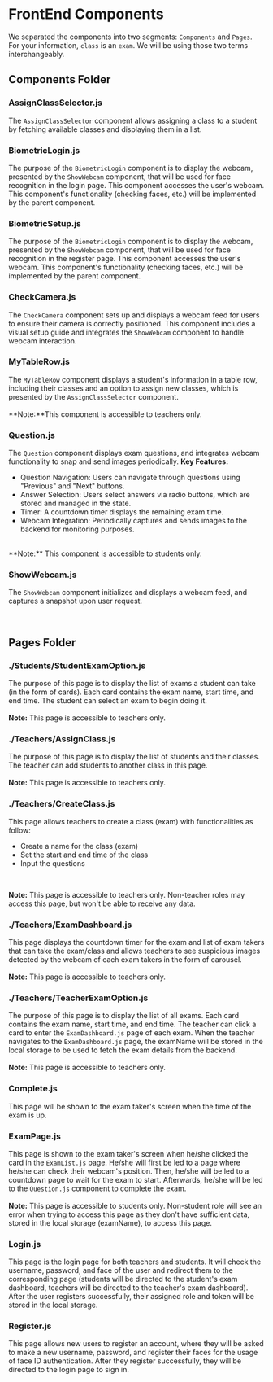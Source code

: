 # FrontEnd Components
We separated the components into two segments: `Components` and `Pages`. For your information, `class` is an `exam`. We will be using those two terms interchangeably.


## Components Folder

### AssignClassSelector.js
The `AssignClassSelector` component allows assigning a class to a student by fetching available classes and displaying them in a list.

### BiometricLogin.js
The purpose of the `BiometricLogin` component is to display the webcam, presented by the `ShowWebcam` component, that will be used for face recognition in the login page. This component accesses the user's webcam. This component's functionality (checking faces, etc.) will be implemented by the parent component.

### BiometricSetup.js
The purpose of the `BiometricLogin` component is to display the webcam, presented by the `ShowWebcam` component, that will be used for face recognition in the register page. This component accesses the user's webcam. This component's functionality (checking faces, etc.) will be implemented by the parent component.

### CheckCamera.js
The `CheckCamera` component sets up and displays a webcam feed for users to ensure their camera is correctly positioned. This component includes a visual setup guide and integrates the `ShowWebcam` component to handle webcam interaction.

### MyTableRow.js
The `MyTableRow` component displays a student's information in a table row, including their classes and an option to assign new classes, which is presented by the `AssignClassSelector` component. 
<br /><br />
**Note:**This component is accessible to teachers only.

### Question.js
The `Question` component displays exam questions, and integrates webcam functionality to snap and send images periodically.
**Key Features:**
- Question Navigation: Users can navigate through questions using "Previous" and "Next" buttons.
- Answer Selection: Users select answers via radio buttons, which are stored and managed in the state.
- Timer: A countdown timer displays the remaining exam time.
- Webcam Integration: Periodically captures and sends images to the backend for monitoring purposes.

<br />
**Note:** This component is accessible to students only.

### ShowWebcam.js
The `ShowWebcam` component initializes and displays a webcam feed, and captures a snapshot upon user request.

<br />

## Pages Folder

### ./Students/StudentExamOption.js
The purpose of this page is to display the list of exams a student can take (in the form of cards).  Each card contains the exam name, start time, and end time. The student can select an exam to begin doing it.
<br/><br/>
**Note:** This page is accessible to teachers only.

### ./Teachers/AssignClass.js
The purpose of this page is to display the list of students and their classes. The teacher can add students to another class in this page.
<br/><br/>
**Note:** This page is accessible to teachers only.

### ./Teachers/CreateClass.js
This page allows teachers to create a class (exam) with functionalities as follow:
- Create a name for the class (exam)
- Set the start and end time of the class
- Input the questions
<br/>

**Note:** This page is accessible to teachers only. Non-teacher roles may access this page, but won't be able to receive any data.

### ./Teachers/ExamDashboard.js
This page displays the countdown timer for the exam and list of exam takers that can take the exam/class and allows teachers to see suspicious images detected by the webcam of each exam takers in the form of carousel.
<br/><br/>
**Note:** This page is accessible to teachers only.

### ./Teachers/TeacherExamOption.js
The purpose of this page is to display the list of all exams.  Each card contains the exam name, start time, and end time. The teacher can click a card to enter the `ExamDashboard.js` page of each exam. When the teacher navigates to the `ExamDashboard.js` page, the examName will be stored in the local storage to be used to fetch the exam details from the backend.
<br/><br/>
**Note:** This page is accessible to teachers only.

### Complete.js
This page will be shown to the exam taker's screen when the time of the exam is up.

### ExamPage.js
This page is shown to the exam taker's screen when he/she clicked the card in the `ExamList.js` page. He/she will first be led to a page where he/she can check their webcam's position. Then, he/she will be led to a countdown page to wait for the exam to start. Afterwards, he/she will be led to the `Question.js` component to complete the exam.
<br/><br/>
**Note:** This page is accessible to students only. Non-student role will see an error when trying to access this page as they don't have sufficient data, stored in the local storage (examName), to access this page.

### Login.js
This page is the login page for both teachers and students. It will check the username, password, and face of the user and redirect them to the corresponding page (students will be directed to the student's exam dashboard, teachers will be directed to the teacher's exam dashboard).
<br />
After the user registers successfully, their assigned role and token will be stored in the local storage.

### Register.js
This page allows new users to register an account, where they will be asked to make a new username, password, and register their faces for the usage of face ID authentication. After they register successfully, they will be directed to the login page to sign in.



